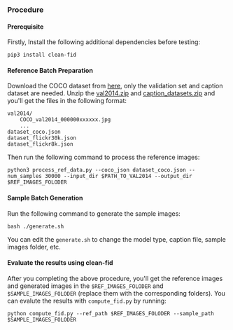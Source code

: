 ### Procedure
#### Prerequisite
Firstly, Install the following additional dependencies before testing:
```
pip3 install clean-fid
```

#### Reference Batch Preparation
Download the COCO dataset from [here](https://huggingface.co/datasets/HuggingFaceM4/COCO), only the validation set and caption dataset are needed. Unzip the [val2014.zip](http://images.cocodataset.org/zips/val2014.zip) and [caption_datasets.zip](https://cs.stanford.edu/people/karpathy/deepimagesent/caption_datasets.zip) and you'll get the files in the following format:
```
val2014/
    COCO_val2014_000000xxxxxx.jpg
    ...
dataset_coco.json
dataset_flickr30k.json
dataset_flickr8k.json
```
Then run the following command to process the reference images:
```
python3 process_ref_data.py --coco_json dataset_coco.json --num_samples 30000 --input_dir $PATH_TO_VAL2014 --output_dir $REF_IMAGES_FOLODER
```

#### Sample Batch Generation
Run the following command to generate the sample images:
```
bash ./generate.sh
``` 
You can edit the `generate.sh` to change the model type, caption file, sample images folder, etc.

#### Evaluate the results using clean-fid
After you completing the above procedure, you'll get the reference images and generated images in the `$REF_IMAGES_FOLODER` and `$SAMPLE_IMAGES_FOLODER` (replace them with the corresponding folders). You can evalute the results with `compute_fid.py` by running:

```
python compute_fid.py --ref_path $REF_IMAGES_FOLODER --sample_path $SAMPLE_IMAGES_FOLODER
```
